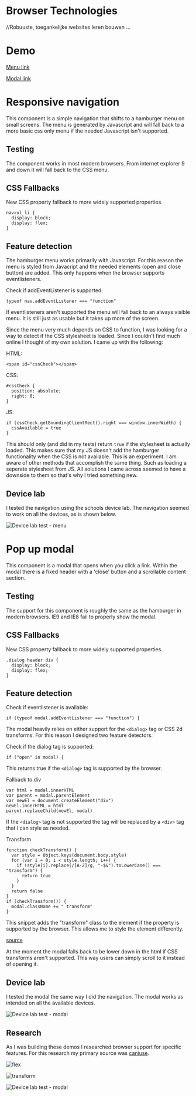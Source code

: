 # Browser Technologies

//Robuuste, toegankelijke websites leren bouwen …

# Demo

[Menu link](https://hackshackshacks.github.io/browser-technologies/opdracht2/index.html)

[Modal link](https://hackshackshacks.github.io/browser-technologies/opdracht2/disclaimer.html)

# Responsive navigation

This component is a simple navigation that shifts to a hamburger menu on small screens. The menu is generated by Javascript and will fall back to a more basic css only menu if the needed Javascript isn't supported.

## Testing

The component works in most modern browsers. From internet explorer 9 and down it will fall back to the CSS menu.

## CSS Fallbacks

New CSS property fallback to more widely supported properties.

```
nav>ul li {
  display: block;
  display: flex;
}
```

## Feature detection

The hamburger menu works primarily with Javascript. For this reason the menu is styled from Javacript and the needed elements (open and close button) are added. This only happens when the browser supports eventlisteners.

Check if addEventListener is supported:

```
typeof nav.addEventListener === "function"
```

If eventlisteners aren't supported the menu will fall back to an always visible menu. It is still just as usable but it takes up more of the screen.

Since the menu very much depends on CSS to function, I was looking for a way to detect if the CSS stylesheet is loaded. Since I couldn't find much online I thought of my own solution. I came up with the following:

HTML:

```
<span id="cssCheck"></span>
```

CSS:

```
#cssCheck {
  position: absolute;
  right: 0;
}
```

JS:

```
if (cssCheck.getBoundingClientRect().right === window.innerWidth) {
  cssAvailable = true
}
```

This should only (and did in my tests) return `true` if the stylesheet is actually loaded. This makes sure that my JS doesn't add the hamburger functionality when the CSS is not available. This is an experiment. I am aware of other methods that accomplish the same thing. Such as loading a seperate stylesheet from JS. All solutions I came across seemed to have a downside to them so that's why I tried something new.

## Device lab

I tested the navigation using the schools device lab. The navigation seemed to work on all the devices, as is shown below.

![Device lab test - menu](https://github.com/hackshackshacks/browser-technologies/blob/master/opdracht2/readme_images/menu.png?raw=true)

# Pop up modal

This component is a modal that opens when you click a link. Within the modal there is a fixed header with a 'close' button and a scrollable content section.

## Testing

The support for this component is roughly the same as the hamburger in modern browsers. IE9 and IE8 fail to properly show the modal.

## CSS Fallbacks

New CSS property fallback to more widely supported properties.

```
.dialog header div {
  display: block;
  display: flex;
}
```

## Feature detection

Check if eventlistener is available:

`if (typeof modal.addEventListener === "function") {`

The modal heavily relies on either support for the `<dialog>` tag or CSS 2d transforms. For this reason I designed two feature detectors.

Check if the dialog tag is supported:

`if ("open" in modal) {`

This returns true if the `<dialog>` tag is supported by the browser.

Fallback to div

```
var html = modal.innerHTML
var parent = modal.parentElement
var newEl = document.createElement("div")
newEl.innerHTML = html
parent.replaceChild(newEl, modal)
```

If the `<dialog>` tag is not supported the tag will be replaced by a `<div>` tag that I can style as needed.

Transform

```
function checkTransform() {
  var style = Object.keys(document.body.style)
  for (var i = 0; i < style.length; i++) {
    if (style[i].replace(/[A-Z]/g, "-$&").toLowerCase() === "transform") {
      return true
    }
  }
  return false
}
if (checkTransform()) {
  modal.className += " transform"
}
```

This snippet adds the "transform" class to the element if the property is supported by the browser. This allows me to style the element differently.

[source](https://twitter.com/LeaVerou/status/998714954386755590)

At the moment the modal falls back to be lower down in the html if CSS transforms aren't supported. This way users can simply scroll to it instead of opening it.

## Device lab

I tested the modal the same way I did the navigation. The modal works as intended on all the available devices.

![Device lab test - modal](https://github.com/hackshackshacks/browser-technologies/blob/master/opdracht2/readme_images/modal_total.png?raw=true)

## Research

As I was building these demos I researched browser support for specific features. For this research my primary source was [caniuse](http://www.caniuse.com).

![flex](https://github.com/hackshackshacks/browser-technologies/blob/master/opdracht2/readme_images/flex.png?raw=true)

![transform](https://github.com/hackshackshacks/browser-technologies/blob/master/opdracht2/readme_images/transform.png?raw=true)

![Device lab test - modal](https://github.com/hackshackshacks/browser-technologies/blob/master/opdracht2/readme_images/eventlistener.png?raw=true)
